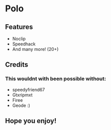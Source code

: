 # Polo

## Features
- Noclip
- Speedhack
- And many more! (20+)

## Credits

### This wouldnt with been possible without:

- speedyfriend67
- Gtxripmxt
- Firee
- Geode :)

## Hope you enjoy!
